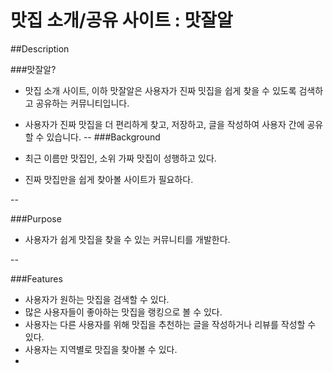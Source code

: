 # 맛집 소개/공유 사이트 : 맛잘알

##Description

###맛잘알?

+ 맛집 소개 사이트, 이하 맛잘알은 사용자가 진짜 밋집을 쉽게 찾을 수 있도록 검색하고 공유하는 커뮤니티입니다.
+ 사용자가 진짜 맛집을 더 편리하게 찾고, 저장하고, 글을 작성하여 사용자 간에 공유할 수 있습니다.
--
###Background

+ 최근 이름만 맛집인, 소위 가짜 맛집이 성행하고 있다.
+ 진짜 맛집만을 쉽게 찾아볼 사이트가 필요하다.
  
--

###Purpose

+ 사용자가 쉽게 맛집을 찾을 수 있는 커뮤니티를 개발한다.

--

###Features

+ 사용자가 원하는 맛집을 검색할 수 있다.
+ 많은 사용자들이 좋아하는 맛집을 랭킹으로 볼 수 있다.
+ 사용자는 다른 사용자를 위해 맛집을 추천하는 글을 작성하거나 리뷰를 작성할 수 있다.
+ 사용자는 지역별로 맛집을 찾아볼 수 있다.
+ 
